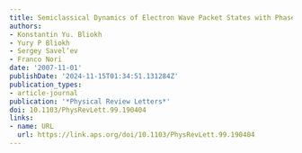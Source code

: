 ```yaml
---
title: Semiclassical Dynamics of Electron Wave Packet States with Phase Vortices
authors:
- Konstantin Yu. Bliokh
- Yury P Bliokh
- Sergey Savel’ev
- Franco Nori
date: '2007-11-01'
publishDate: '2024-11-15T01:34:51.131284Z'
publication_types:
- article-journal
publication: '*Physical Review Letters*'
doi: 10.1103/PhysRevLett.99.190404
links:
- name: URL
  url: https://link.aps.org/doi/10.1103/PhysRevLett.99.190404
---
```

